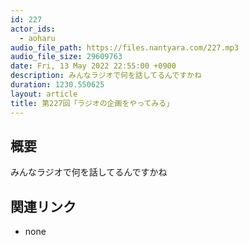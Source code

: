 ```yaml
---
id: 227
actor_ids:
  - aoharu
audio_file_path: https://files.nantyara.com/227.mp3
audio_file_size: 29609763
date: Fri, 13 May 2022 22:55:00 +0900
description: みんなラジオで何を話してるんですかね
duration: 1230.550625
layout: article
title: 第227回「ラジオの企画をやってみる」
---
```

## 概要

みんなラジオで何を話してるんですかね

## 関連リンク

* none
